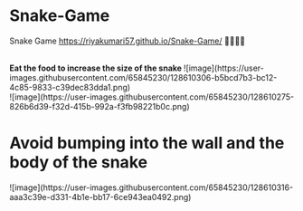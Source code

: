 # Snake-Game
Snake Game
https://riyakumari57.github.io/Snake-Game/ 👀👾🐍🐍
<!-- 
![image](https://user-images.githubusercontent.com/65845230/128610228-b3838b5c-f40f-451c-b671-adba1a3fc36a.png) -->
</br>
<b> Eat the food to increase the size of the snake </b>
![image](https://user-images.githubusercontent.com/65845230/128610306-b5bcd7b3-bc12-4c85-9833-c39dec83dda1.png)
</br>
![image](https://user-images.githubusercontent.com/65845230/128610275-826b6d39-f32d-415b-992a-f3fb98221b0c.png)
</br>
<h1><b> Avoid bumping into the wall and the body of the snake </b></h1>
![image](https://user-images.githubusercontent.com/65845230/128610316-aaa3c39e-d331-4b1e-bb17-6ce943ea0492.png)


